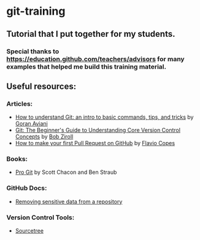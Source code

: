# git-training
## Tutorial that I put together for my students.
### Special thanks to https://education.github.com/teachers/advisors for many examples that helped me build this training material.


## Useful resources:

### Articles:
* [How to understand Git: an intro to basic commands, tips, and tricks](https://www.freecodecamp.org/news/understanding-git-basics-commands-tips-tricks/) by [Goran Aviani](https://www.freecodecamp.org/news/author/goran/)
* [Git: The Beginner's Guide to Understanding Core Version Control Concepts](https://www.freecodecamp.org/news/git-the-laymans-guide-to-understanding-the-core-concepts/) by [Bob Ziroll](https://www.freecodecamp.org/news/author/bob/)
* [How to make your first Pull Request on GitHub](https://www.freecodecamp.org/news/how-to-make-your-first-pull-request-on-github/) by [Flavio Copes](https://www.freecodecamp.org/news/author/flavio/)

### Books:
* [Pro Git](https://git-scm.com/book/en/v2) by Scott Chacon and Ben Straub

### GitHub Docs:
* [Removing sensitive data from a repository](https://help.github.com/en/articles/removing-sensitive-data-from-a-repository)

### Version Control Tools:
* [Sourcetree](https://www.sourcetreeapp.com/)